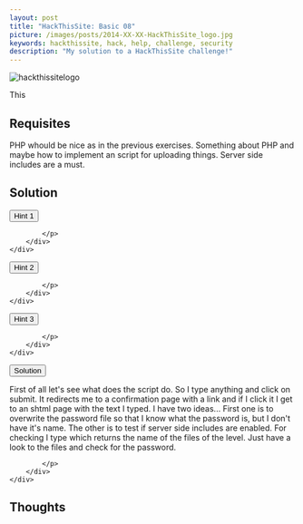 ```yaml
---
layout: post
title: "HackThisSite: Basic 08"
picture: /images/posts/2014-XX-XX-HackThisSite_logo.jpg
keywords: hackthissite, hack, help, challenge, security
description: "My solution to a HackThisSite challenge!"
---
```


<img class="img img-rounded img-responsive center-block" title="HackThisSite logo" alt="hackthissitelogo" src="/images/posts/2015-XX-XX-HackThisSite_logo.jpg" />

This 

<!--more-->

## Requisites

PHP whould be nice as in the previous exercises. 
Something about PHP and maybe how to implement an script for uploading things. Server side includes are a must.


## Solution

<div class="panel panel-default">
	<div class="panel-heading">
		<button type="button" class="btn btn-default btn-xs spoiler-trigger" data-toggle="collapse">Hint 1</button>
	</div>
	<div class="panel-collapse collapse out">
		<div class="panel-body">
			<p>




			</p>
		</div>
	</div>
</div>
<div class="panel panel-default">
	<div class="panel-heading">
		<button type="button" class="btn btn-default btn-xs spoiler-trigger" data-toggle="collapse">Hint 2</button>
	</div>
	<div class="panel-collapse collapse out">
		<div class="panel-body">
			<p>






			</p>
		</div>
	</div>
</div>
<div class="panel panel-default">
	<div class="panel-heading">
		<button type="button" class="btn btn-default btn-xs spoiler-trigger" data-toggle="collapse">Hint 3</button>
	</div>
	<div class="panel-collapse collapse out">
		<div class="panel-body">
			<p>





			</p>
		</div>
	</div>
</div>
<div class="panel panel-default">
	<div class="panel-heading">
		<button type="button" class="btn btn-default btn-xs spoiler-trigger" data-toggle="collapse">Solution</button>
	</div>
	<div class="panel-collapse collapse out">
		<div class="panel-body">
			<p>


First of all let's see what does the script do. So I type anything and click on submit. It redirects me to a confirmation page with a link and if I click it I get to an shtml page with the text I typed. I have two ideas... First one is to overwrite the password file so that I know what the password is, but I don't have it's name. The other is to test if server side includes are enabled. For checking I type <!--#exec cmd="ls ../" --> which returns the name of the files of the level. Just have a look to the files and check for the password.




			</p>
		</div>
	</div>
</div>


## Thoughts


